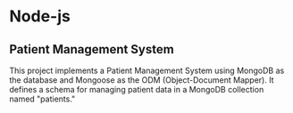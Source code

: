 # Node-js
## Patient Management System
This project implements a Patient Management System using MongoDB as the database and Mongoose as the ODM (Object-Document Mapper). It defines a schema for managing patient data in a MongoDB collection named "patients."
